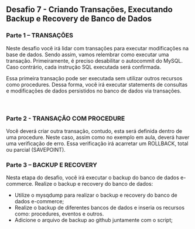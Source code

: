 ## Desafio 7 - Criando Transações, Executando Backup e Recovery de Banco de Dados <br />
### Parte 1 – TRANSAÇÕES <br />   
Neste desafio você irá lidar com transações para executar modificações na base de dados. 
Sendo assim, vamos relembrar como executar uma transação. Primeiramente, é preciso desabilitar o autocommit do MySQL. 
Caso contrário, cada instrução SQL executada será confirmada. <br />

Essa primeira transação pode ser executada sem utilizar outros recursos como procedures. 
Dessa forma, você irá executar statements de consultas e modificações de dados persistidos no banco de dados via transações.  
<br />
<br />

### Parte 2 - TRANSAÇÃO COM PROCEDURE <br />
Você deverá criar outra transação, contudo, esta será definida dentro de uma procedure. 
Neste caso, assim como no exemplo em aula, deverá haver uma verificação de erro. 
Essa verificação irá acarretar um ROLLBACK, total ou parcial (SAVEPOINT). <br />


### Parte 3 – BACKUP E RECOVERY <br />

Nesta etapa do desafio, você irá executar o backup do banco de dados e-commerce. Realize o backup e recovery do banco de dados: <br />

* Utilize o mysqdump para realizar o backup e recovery do banco de dados e-commerce; 
* Realize o backup de diferentes bancos de dados e inseria os recursos como: procedures, eventos e outros. 
* Adicione o arquivo de backup ao github juntamente com o script; 

